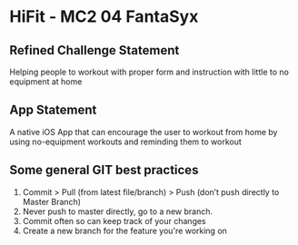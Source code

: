 # HiFit - MC2 04 FantaSyx

## Refined Challenge Statement
Helping people to workout with proper form and instruction with little to no equipment at home

## App Statement
A native iOS App that can encourage the user to workout from home by using no-equipment workouts and reminding them to workout

## Some general GIT best practices
1. Commit > Pull (from latest file/branch) > Push (don’t push directly to Master Branch)
2. Never push to master directly, go to a new branch. 
3. Commit often so can keep track of your changes
4. Create a new branch for the feature you're working on
